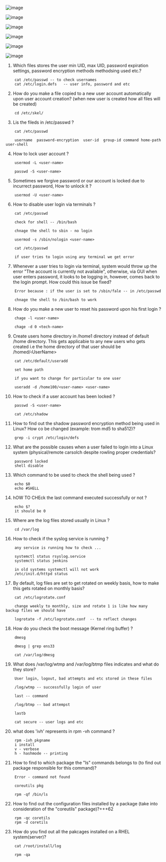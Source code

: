 ![image](https://github.com/pavankumar0077/Complete-DevOps/assets/40380941/461fa275-a8af-44cc-b38c-2bfdbec22bef)

![image](https://github.com/pavankumar0077/Complete-DevOps/assets/40380941/71ede497-e494-484d-9af4-c5affd24d5c5)

![image](https://github.com/pavankumar0077/Complete-DevOps/assets/40380941/88de957d-4b46-4a41-8d4a-de3cb239397c)

![image](https://github.com/pavankumar0077/Complete-DevOps/assets/40380941/e4f4542a-1385-48fa-907f-7eba2104c6b9)

![image](https://github.com/pavankumar0077/Complete-DevOps/assets/40380941/39cbf548-eb00-4a1b-b536-3983b125f8c2)

![image](https://github.com/pavankumar0077/Complete-DevOps/assets/40380941/478c45a7-502e-4e96-8ab3-287dd51d3e5a)

1) Which files stores the user min UID, max UID, password expiration settings, password
encryption methods methodsing used etc.?
```
    cat /etc/passwd -- to check usernames
    cat /etc/login.defs   -- user info, password and etc
```
2) How do you make a file copied to a new user account automatically upon user account
creation? (when new user is created how all files will be created)
```
    cd /etc/skel/
```
3) Lis the fileds in /etc/passwd ?
```
    cat /etc/passwd
```
```
    username  password-encryption  user-id  group-id command home-path user-shell
```
4) How to lock user account ?
```
    usermod -L <user-name>

    passwd -S <user-name>
```
5) Sometimes we forgive password or our account is locked due to incurrect password, How to unlock it ?
```
    usermod -U <user-name>
```
6) How to disable user login via terminals ?
```
    cat /etc/passwd

    check for shell -- /bin/bash

    chnage the shell to sbin - no login

    usermod -s /sbin/nologin <user-name>

    cat /etc/passwd

    if user tries to login using any terminal we get error
```
7) Whenever a user tries to login via terminal, system would throw up the error "The account is currently not available", otherwise,
via GUI when user enters password, it looks to be logging in, however, comes back to the login prompt. How could this issue be fixed?
```
    Error because : if the user is set to /sbin/fale -- in /etc/passwd

    chnage the shell to /bin/bash to work
```
8) How do you make a new user to reset his password upon his first login ?
```
    chage -l <user-name>

    chage -d 0 <tech-name>
```
9) Create users home directory in /home1 directory instead of default /home directory. This gets 
applicabie to any new users who gets created i.e the home directory of that user should be
/homed/‹UserName>
```
    cat /etc/default/useradd

    set home path

    if you want to change for particular to one user

    useradd -d /home100/<user-name> <user-name>
```
10) How to check if a user account has been locked ?
```
    passwd -S <user-name>

    cat /etc/shadow
```
11) How to find out the shadow password encryption method being used in Linux? How co
be changed (example: trom md5 to sha512)?
```
    grep -i crypt /etc/login/defs
```
12) What are the possible causes when a user failed to login into a Linux system (physical/remote
carsolch despite rowling proper credentials?
```
    password locked
    shell disable
```
13) Which command to be used to check the shell being used ?
```
    echo $0
    echo #SHELL
```
14) hOW TO CHEck the last command executed successfully or not ?
```
    echo $?
    it should be 0
```
15) Where are the log files stored usually in Linux ?
```
    cd /var/log
```
16) How to check if the syslog service is running ?
```
    any service is running how to check ...

    systemctl status rsyslog.service
    systemctl status jenkins

    in old systems systemctl will not work
    /etc/init.d/httpd status
```
17) By default, log files are set to get rotated on weekly basis, how to make this gets rotated on
monthly basis?
```
    cat /etc/logrotate.conf

    change weekly to monthly, size and rotate 1 is like how many backup files we should have

    logrotate -f /etc/logrotate.conf  -- to reflect changes
```
18) How do you check the boot message (Kernel ring buffer) ?
```
    dmesg

    dmesg | grep ens33

    cat /var/log/dmesg
```
19) What does /var/log/wtmp and /var/log/btmp files indicates and what do they store?
```
    User login, logout, bad attempts and etc stored in these files

    /log/wtmp -- successfully login of user

    last -- command

    /log/btmp -- bad attempst

    lastb

    cat secure -- user logs and etc
```
20) what does 'ivh' represents in rpm -vh <pkg-name> command ?
```
    rpm -ivh pkgname
    i install
    v - verbose
    h - hashmode -- printing
```
21)  How to find to which package the "Is" commands belongs to (to find out package responsible for this command)?
```
    Error - command not found

    coreutils pkg

    rpm -qf /bin/ls
```
22) How to find out the configuration files installed by a package (take into consideration of the 
"coreutils" package)?+++62
```
    rpm -qc coretils
    rpm -d coretils
```
23) How do you find out all the pakcages installed on a RHEL system(server)?
```
    cat /root/install/log

    rpm -qa
```


